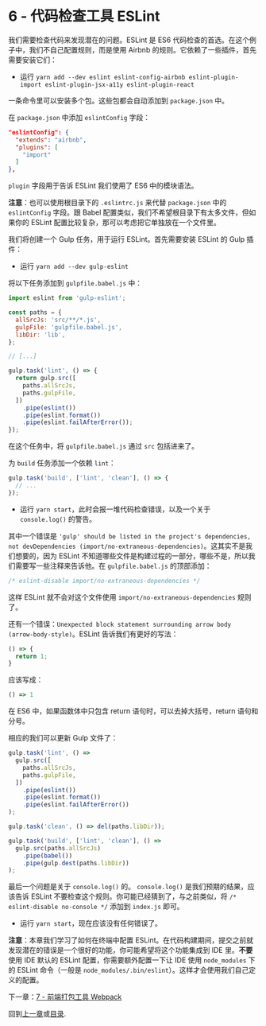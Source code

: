 # 6 - 代码检查工具 ESLint

我们需要检查代码来发现潜在的问题。ESLint 是 ES6 代码检查的首选。在这个例子中，我们不自己配置规则，而是使用 Airbnb 的规则。它依赖了一些插件，首先需要安装它们：

- 运行 `yarn add --dev eslint eslint-config-airbnb eslint-plugin-import eslint-plugin-jsx-a11y eslint-plugin-react`

一条命令里可以安装多个包。这些包都会自动添加到 `package.json` 中。

在 `package.json` 中添加 `eslintConfig` 字段：
```json
"eslintConfig": {
  "extends": "airbnb",
  "plugins": [
    "import"
  ]
},
```

`plugin` 字段用于告诉 ESLint 我们使用了 ES6 中的模块语法。

**注意**：也可以使用根目录下的 `.eslintrc.js` 来代替 `package.json` 中的 `eslintConfig` 字段。跟 Babel 配置类似，我们不希望根目录下有太多文件，但如果你的 ESLint 配置比较复杂，那可以考虑把它单独放在一个文件里。

我们将创建一个 Gulp 任务，用于运行 ESLint。首先需要安装 ESLint 的 Gulp 插件：

- 运行 `yarn add --dev gulp-eslint`

将以下任务添加到 `gulpfile.babel.js` 中：

```javascript
import eslint from 'gulp-eslint';

const paths = {
  allSrcJs: 'src/**/*.js',
  gulpFile: 'gulpfile.babel.js',
  libDir: 'lib',
};

// [...]

gulp.task('lint', () => {
  return gulp.src([
    paths.allSrcJs,
    paths.gulpFile,
  ])
    .pipe(eslint())
    .pipe(eslint.format())
    .pipe(eslint.failAfterError());
});
```

在这个任务中，将 `gulpfile.babel.js` 通过 `src` 包括进来了。

为 `build` 任务添加一个依赖 `lint`：

```javascript
gulp.task('build', ['lint', 'clean'], () => {
  // ...
});
```

- 运行 `yarn start`，此时会报一堆代码检查错误，以及一个关于 `console.log()` 的警告。

其中一个错误是 `'gulp' should be listed in the project's dependencies, not devDependencies (import/no-extraneous-dependencies)`。这其实不是我们想要的，因为 ESLint 不知道哪些文件是构建过程的一部分，哪些不是，所以我们需要写一些注释来告诉他。在 `gulpfile.babel.js` 的顶部添加：

```javascript
/* eslint-disable import/no-extraneous-dependencies */
```

这样 ESLint 就不会对这个文件使用 `import/no-extraneous-dependencies` 规则了。

还有一个错误：`Unexpected block statement surrounding arrow body (arrow-body-style)`。ESLint 告诉我们有更好的写法：

```javascript
() => {
  return 1;
}
```

应该写成：

```javascript
() => 1
```

在 ES6 中，如果函数体中只包含 return 语句时，可以去掉大括号，return 语句和分号。

相应的我们可以更新 Gulp 文件了：

```javascript
gulp.task('lint', () =>
  gulp.src([
    paths.allSrcJs,
    paths.gulpFile,
  ])
    .pipe(eslint())
    .pipe(eslint.format())
    .pipe(eslint.failAfterError())
);

gulp.task('clean', () => del(paths.libDir));

gulp.task('build', ['lint', 'clean'], () =>
  gulp.src(paths.allSrcJs)
    .pipe(babel())
    .pipe(gulp.dest(paths.libDir))
);
```

最后一个问题是关于 `console.log()` 的。 `console.log()` 是我们预期的结果，应该告诉 ESLint 不要检查这个规则。你可能已经猜到了，与之前类似，将 `/* eslint-disable no-console */` 添加到 `index.js` 即可。

- 运行 `yarn start`，现在应该没有任何错误了。

**注意**：本章我们学习了如何在终端中配置 ESLint。在代码构建期间，提交之前就发现潜在的错误是一个很好的功能，你可能希望将这个功能集成到 IDE 里。**不要**使用 IDE 默认的 ESLint 配置，你需要额外配置一下让 IDE 使用 `node_modules` 下的 ESLint 命令（一般是 `node_modules/.bin/eslint`）。这样才会使用我们自己定义的配置。


下一章：[7 - 前端打包工具 Webpack](/tutorial/7-client-webpack)

回到[上一章](/tutorial/5-es6-modules-syntax)或[目录](https://github.com/pd4d10/js-stack-from-scratch).